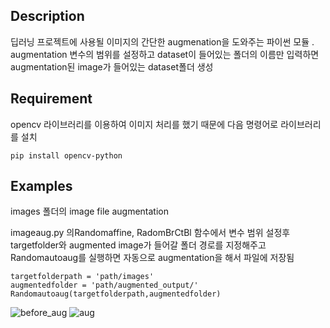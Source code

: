 ## Description
딥러닝 프로젝트에 사용될 이미지의 간단한 augmenation을 도와주는 파이썬 모듈 . augmentation 변수의 범위를 설정하고 dataset이 들어있는 폴더의 이름만 입력하면 augmentation된 image가 들어있는 dataset폴더 생성

## Requirement
opencv 라이브러리를 이용하여 이미지 처리를 했기 때문에 다음 명령어로 라이브러리를 설치
```
pip install opencv-python
```
## Examples

images 폴더의 image file augmentation

imageaug.py 의Randomaffine, RadomBrCtBl 함수에서 변수 범위 설정후
targetfolder와 augmented image가 들어갈 폴더 경로를 지정해주고 Randomautoaug를 실행하면 자동으로 augmentation을 해서 파일에 저장됨

```
targetfolderpath = 'path/images'
augmentedfolder = 'path/augmented_output/'
Randomautoaug(targetfolderpath,augmentedfolder)
```
![before_aug](https://user-images.githubusercontent.com/69490987/105013417-92cba500-5a82-11eb-965a-d4af8d582186.PNG)
![aug](https://user-images.githubusercontent.com/69490987/105013449-9c550d00-5a82-11eb-98d4-6de9eca57177.PNG)
